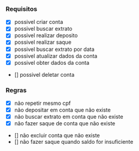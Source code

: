 ### Requisitos

- [x] possivel criar conta
- [x] possivel buscar extrato
- [x] possivel realizar deposito
- [x] possivel realizar saque
- [x] possivel buscar extrato por data
- [x] possivel atualizar dados da conta
- [x] possivel obter dados da conta
- [] possivel deletar conta

### Regras

- [x] não repetir mesmo cpf
- [x] não depositar em conta que não existe
- [x] não buscar extrato em conta que não existe
- [x] não fazer saque de conta que não existe
- [] não excluir conta que não existe
- [] não fazer saque quando saldo for insuficiente
